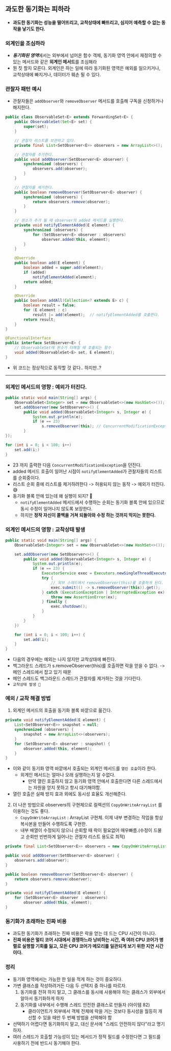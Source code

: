 ## 과도한 동기화는 피하라

- **과도한 동기화는 성능을 떨어뜨리고, 교착상태에 빠뜨리고, 심지어 예측할 수 없는 동작을 낳기도 한다.**


### 외계인을 조심하라
- ***동기화된 영역***에서는 외부에서 넘어온 함수 객체, 동기화 영역 안에서 재정의할 수 있는 메서드와 같은 **외계인 메서드**를 조심해라 
- 뭔 짓 할지 모른다. 외계인은 하는 일에 따라 동기화된 영역은 예외를 일으키거나, 교착상태에 빠지거나, 데이터가 훼손 될 수 있다.

### 관찰자 패턴 예시
- 관찰자들은 `addObserver`와 `removeObserver` 메서드를 호출해 구독을 신청하거나 해지한다.

```java
public class ObservableSet<E> extends ForwardingSet<E> {
    public ObservableSet(Set<E> set) {
        super(set);
    }

    // 관찰자 리스트를 보관하고 있다.
    private final List<SetObserver<E>> observers = new ArrayList<>(); 

    // 관찰자를 추가한다.
    public void addObserver(SetObserver<E> observer) { 
        synchronized (observers) {
            observers.add(observer);
        }
    }

    // 관찰자를 제거한다.
    public boolean removeObserver(SetObserver<E> observer) {
        synchronized (observers) {
            return observers.remove(observer);
        }
    }

    // 원소가 추가 될 때 observer의 added 메서드를 실행한다.
    private void notifyElementAdded(E element) { 
        synchronized (observers) {
            for (SetObserver<E> observer : observers)
                observer.added(this, element);
        }
    }

    @Override
    public boolean add(E element) {
        boolean added = super.add(element);
        if (added)
            notifyElementAdded(element);
        return added;
    }

    @Override
    public boolean addAll(Collection<? extends E> c) {
        boolean result = false;
        for (E element : c)
            result |= add(element);  // notifyElementAdded를 호출한다.
        return result;
    }
}
```

```java
@FunctionalInterface
public interface SetObserver<E> {
    // ObservableSet에 원소가 더해질 때 호출되는 함수
    void added(ObservableSet<E> set, E element);
}
```

- 위 코드는 정상적으로 동작할 것 같다.. 하지만..?

---
### 외계인 메서드의 영향 : 예외가 터진다.
```java
public static void main(String[] args) {
    ObservableSet<Integer> set = new ObservableSet<>(new HashSet<>());
    set.addObserver(new SetObserver<>() {
        public void added(ObservableSet<Integer> s, Integer e) {
            System.out.println(e);
            if (e == 23)
                s.removeObserver(this); // ConcurrentModificationException을 던진다.
        }
});

for (int i = 0; i < 100; i++)
    set.add(i;)
}
```

- 23 까지 출력한 다음 `ConcurrentModificationException`을 던진다.
- added 메서드 호출이 일어난 시점이 `notifyElementAdded`가 관찰자들의 리스트를 순회중이다.
- 리스트 순회 중에 리스트를 제거하려한다 -> 허용되지 않는 동작 -> 예외가 터진다.😅
- 동기화 블록 안에 있는데 왜 실행이 되지? 🤔
    - `notifyElementAdded` 메서드에서 수행하는 순회는 동기화 블록 안에 있으므로 동시 수정이 일어나지 않도록 보장한다.
    - 하지만 **정작 자신이 콜백을 거쳐 되돌아와 수정 하는 것까지 막지는 못한다.**

### 외계인 메서드의 영향 : 교착상태 발생

```java
public static void main(String[] args) {
    ObservableSet<Integer> set = new ObservableSet<>(new HashSet<>());

    set.addObserver(new SetObserver<>() {
        public void added(ObservableSet<Integer> s, Integer e) {
            System.out.println(e);
            if (e == 23) {
                ExecutorService exec = Executors.newSingleThreadExecutor();
                try {
                    // 외부 스레드에서 removeObserver(this)를 호출하게 된다.
                    exec.submit(() -> s.removeObserver(this)).get();
                } catch (ExecutionException | InterruptedException ex) {
                    throw new AssertionError(ex);
                } finally {
                    exec.shutdown();
                }
            }
        }
    })

    for (int i = 0; i < 100; i++) {
        set.add(i);
    }
}
```
- 다음의 경우에는 예외는 나지 않지만 교착상태에 빠진다.
- 백그라운드 스레드가 s.removeObserver(this)를 호출하면 락을 얻을 수 없다. -> 메인 스레드에서 잡고 있기 때문
- 메인 스레드도 백그라운드 스레드가 관찰자를 제거하는 것을 기다린다.
- `교착상태 발생 🤯`

### 예외 / 교착 해결 방법

1. 외계인 메서드의 호출을 동기화 블록 바깥으로 옮긴다.

```java
private void notifyElementAdded(E element) {
    List<SetObserver<E>> snapshot = null;
    synchronized (observers) {
        snapshot = new ArrayList<>(observers);
    }
    for (SetObserver<E> observer : snapshot) {
        observer.added(this, element);
    }
}
```

- 이와 같이 동기화 영역 바깥에서 호출되는 외계인 메서드를 `열린 호출`이라 한다.
    - 외계인 메서드는 얼마나 오래 실행하는지 알 수없다.
        - 만약 열린 호출하지 않고 동기화 영역 안에서 호출한다면 다른 스레드에서는 자원을 얻지 못하고 항시 대기해야함.
- 열린 호출은 실패 방지 효과 외에도 동시성 효율도 개선해준다.

2. 더 나은 방법으로 observers의 구현체으로 컬렉션의 `CopyOnWriteArrayList` 를 이용하는 것도 좋다.
    - `CopyOnWriteArrayList` :  ArrayList 구현체. 이제 내부 변경하는 작업을 항상 복사본을 만들어 수행하도록 구현한.
    - 내부 배열이 수정되지 않으니 순회할 때 락이 필요없어 매우빠름.(수정이 드물고 순회만 빈번하게 일어나는 관찰자 리스트 용도로 최적)

```java
private final List<SetObserver<E>> observers = new CopyOnWriteArrayList<>();

public void addObserver(SetObserver<E> observer) {
    observers.add(observer);
}

public boolean removeObserver(SetObserver<E> observer) {
    return observers.remove(observer);
}

private void notifyElementAdded(E element) {
    for (SetObserver<E> observer : observers)
        observer.added(this, element);
}
```

### 동기화가 초래하는 진짜 비용
- 과도한 동기화가 초래하는 진짜 비용은 락을 얻는 데 드는 CPU 시간이 아니다.
- **진짜 비용은 멀티 코어 시대에서 경쟁하느라 낭비하는 시간, 즉 여러 CPU 코어가 병렬로 실행할 기회를 잃고, 모든 CPU 코어가 메모리를 일관되게 보기 위한 지연 시간이다.**

### 정리
- 동기화 영역에서는 가능한 한 일을 적게 하는 것이 중요하다.
- 가변 클래스를 작성하려거든 다음 두 선택지 중 하나를 따르자.
    1. 동기화를 전혀 하지 말고, 그 클래스를 동시에 사용해야 하는 클래스가 외부에서 알아서 동기화하게 하자
    2. 동기화를 내부에서 수행해 스레드 안전한 클래스로 만들자 (아이템 82)
        - 클라이언트가 외부에서 객체 전체에 락을 거는 것보다 동시성을 월등히 개선할 수 있을 때만 두 번째 방법을 선택해야 함
- 선택하기 어렵다면 동기화하지 말고, 대신 문서에 "스레드 안전하지 않다"라고 명기하자.
- 여러 스레드가 호출할 가능성이 있는 메서드가 정적 필드를 수정한다면 그 필드를 사용하기 전에 반드시 동기해야 한다.
